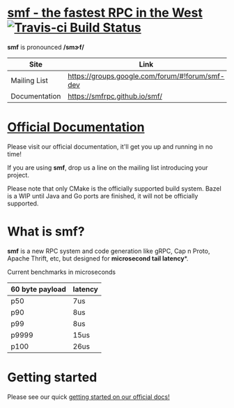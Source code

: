 # [smf - the fastest RPC in the West](http://smfrpc.github.io/smf/) [![Travis-ci Build Status](https://travis-ci.org/smfrpc/smf.svg?branch=master)](https://travis-ci.org/smfrpc/smf)


**smf** is pronounced **/smɝf/**

Site         | Link
------------ | --------
Mailing List  | https://groups.google.com/forum/#!forum/smf-dev
Documentation | https://smfrpc.github.io/smf/

# [Official Documentation](https://smfrpc.github.io/smf)

Please visit our official documentation, 
it'll get you up and running in no time!

If you are using **smf**, drop us a line on the mailing list introducing your project. 

Please note that only CMake is the officially supported build system. Bazel is a WIP
until Java and Go ports are finished, it will not be officially supported.

# What is smf?

**smf** is a new RPC system and code generation like gRPC, Cap n Proto,
Apache Thrift, etc, but designed for **microsecond tail latency***.

Current benchmarks in microseconds

| 60 byte payload  | latency   |
| ---------------- | --------- |
| p50              | 7us       |
| p90              | 8us       |
| p99              | 8us       |
| p9999            | 15us      |
| p100             | 26us      |



# Getting started

Please see our quick
[getting started on our official docs!](https://smfrpc.github.io/smf//getting_started/)
